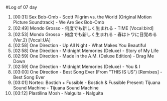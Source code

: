 #Log of 07 day

1. [00:31] Sex Bob-Omb - Scott Pilgrim vs. the World (Original Motion Picture Soundtrack) - We Are Sex Bob-Omb
1. [02:49] Mondo Grosso - 何度でも新しく生まれる - TIME [Vocal:bird]
1. [02:53] Mondo Grosso - 何度でも新しく生まれる - 春はトワに目覚める (Ver.2) [Vocal:UA]
1. [02:58] One Direction - Up All Night - What Makes You Beautiful
1. [02:58] One Direction - Midnight Memories (Deluxe) - Story of My Life
1. [02:59] One Direction - Made in the A.M. (Deluxe Edition) - Drag Me Down
1. [02:59] One Direction - Midnight Memories (Deluxe) - You & I
1. [03:00] One Direction - Best Song Ever (From ”THIS IS US”) [Remixes] - Best Song Ever
1. [03:01] Nortec: Bostich + Fussible - Bostich & Fussible Present: Tijuana Sound Machine - Tijuana Sound Machine
1. [03:12] Plastilina Mosh - Nalguita - Nalguita
